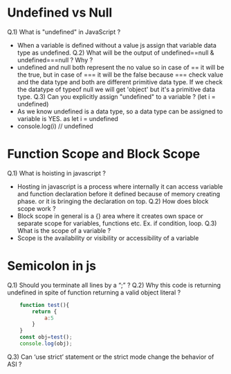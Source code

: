 # Undefined vs Null
Q.1) What is "undefined" in JavaScript ?
 - When a variable is defined without a value js assign that variable data type as undefined.
Q.2) What will be the output of undefined==null & undefined===null ? Why ?
 - undefined and null both represent the no value so in case of == it will be the true, but in case of === it will be the false because === check value and the data type and both are different primitive data type. If we check the datatype of typeof null we will get 'object' but it's a primitive data type.
Q.3) Can you explicitly assign "undefined" to a variable ? (let i = undefined)
 - As we know undefined is a data type, so a data type can be assigned to variable is YES. as let i = undefined
 - console.log(i) // undefined

# Function Scope and Block Scope
Q.1) What is hoisting in javascript ?
 - Hosting in javascript is a process where internally it can access variable and function declaration before it defined because of memory creating phase. or it is bringing the declaration on top.
Q.2) How does block scope work ?
 - Block scope in general is a {} area where it creates own space or separate scope for variables, functions etc. Ex. if condition, loop.
Q.3) What is the scope of a variable ?
 - Scope is the availability or visibility or accessibility of a variable

# Semicolon in js
Q.1) Should you terminate all lines by a “;” ?
Q.2) Why this code is returning undefined in spite of function returning a valid object literal ?
```js
    function test(){
        return {
            a:5
        }
    }
    const obj=test();
    console.log(obj);
```
Q.3) Can ‘use strict’ statement or the strict mode change the behavior of ASI ?


